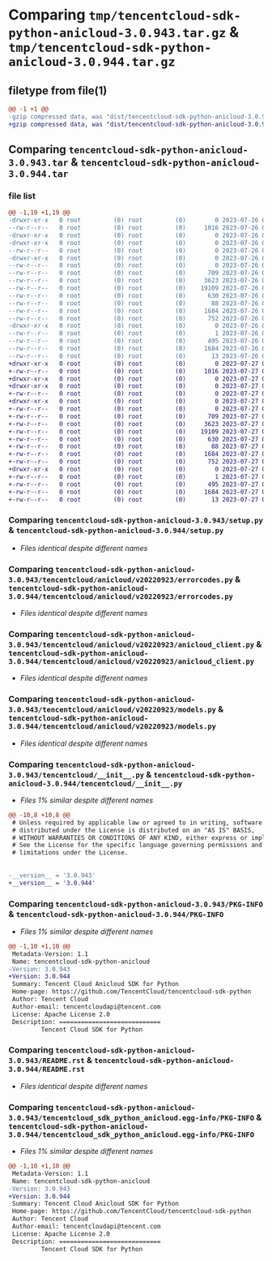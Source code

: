 # Comparing `tmp/tencentcloud-sdk-python-anicloud-3.0.943.tar.gz` & `tmp/tencentcloud-sdk-python-anicloud-3.0.944.tar.gz`

## filetype from file(1)

```diff
@@ -1 +1 @@
-gzip compressed data, was "dist/tencentcloud-sdk-python-anicloud-3.0.943.tar", last modified: Wed Jul 26 00:16:51 2023, max compression
+gzip compressed data, was "dist/tencentcloud-sdk-python-anicloud-3.0.944.tar", last modified: Thu Jul 27 02:07:19 2023, max compression
```

## Comparing `tencentcloud-sdk-python-anicloud-3.0.943.tar` & `tencentcloud-sdk-python-anicloud-3.0.944.tar`

### file list

```diff
@@ -1,19 +1,19 @@
-drwxr-xr-x   0 root         (0) root         (0)        0 2023-07-26 00:16:51.000000 tencentcloud-sdk-python-anicloud-3.0.943/
--rw-r--r--   0 root         (0) root         (0)     1016 2023-07-26 00:16:51.000000 tencentcloud-sdk-python-anicloud-3.0.943/setup.py
-drwxr-xr-x   0 root         (0) root         (0)        0 2023-07-26 00:16:51.000000 tencentcloud-sdk-python-anicloud-3.0.943/tencentcloud/
-drwxr-xr-x   0 root         (0) root         (0)        0 2023-07-26 00:16:51.000000 tencentcloud-sdk-python-anicloud-3.0.943/tencentcloud/anicloud/
--rw-r--r--   0 root         (0) root         (0)        0 2023-07-26 00:16:51.000000 tencentcloud-sdk-python-anicloud-3.0.943/tencentcloud/anicloud/__init__.py
-drwxr-xr-x   0 root         (0) root         (0)        0 2023-07-26 00:16:51.000000 tencentcloud-sdk-python-anicloud-3.0.943/tencentcloud/anicloud/v20220923/
--rw-r--r--   0 root         (0) root         (0)        0 2023-07-26 00:16:51.000000 tencentcloud-sdk-python-anicloud-3.0.943/tencentcloud/anicloud/v20220923/__init__.py
--rw-r--r--   0 root         (0) root         (0)      709 2023-07-26 00:16:51.000000 tencentcloud-sdk-python-anicloud-3.0.943/tencentcloud/anicloud/v20220923/errorcodes.py
--rw-r--r--   0 root         (0) root         (0)     3623 2023-07-26 00:16:51.000000 tencentcloud-sdk-python-anicloud-3.0.943/tencentcloud/anicloud/v20220923/anicloud_client.py
--rw-r--r--   0 root         (0) root         (0)    19109 2023-07-26 00:16:51.000000 tencentcloud-sdk-python-anicloud-3.0.943/tencentcloud/anicloud/v20220923/models.py
--rw-r--r--   0 root         (0) root         (0)      630 2023-07-26 00:16:51.000000 tencentcloud-sdk-python-anicloud-3.0.943/tencentcloud/__init__.py
--rw-r--r--   0 root         (0) root         (0)       88 2023-07-26 00:16:51.000000 tencentcloud-sdk-python-anicloud-3.0.943/setup.cfg
--rw-r--r--   0 root         (0) root         (0)     1684 2023-07-26 00:16:51.000000 tencentcloud-sdk-python-anicloud-3.0.943/PKG-INFO
--rw-r--r--   0 root         (0) root         (0)      752 2023-07-26 00:16:51.000000 tencentcloud-sdk-python-anicloud-3.0.943/README.rst
-drwxr-xr-x   0 root         (0) root         (0)        0 2023-07-26 00:16:51.000000 tencentcloud-sdk-python-anicloud-3.0.943/tencentcloud_sdk_python_anicloud.egg-info/
--rw-r--r--   0 root         (0) root         (0)        1 2023-07-26 00:16:51.000000 tencentcloud-sdk-python-anicloud-3.0.943/tencentcloud_sdk_python_anicloud.egg-info/dependency_links.txt
--rw-r--r--   0 root         (0) root         (0)      495 2023-07-26 00:16:51.000000 tencentcloud-sdk-python-anicloud-3.0.943/tencentcloud_sdk_python_anicloud.egg-info/SOURCES.txt
--rw-r--r--   0 root         (0) root         (0)     1684 2023-07-26 00:16:51.000000 tencentcloud-sdk-python-anicloud-3.0.943/tencentcloud_sdk_python_anicloud.egg-info/PKG-INFO
--rw-r--r--   0 root         (0) root         (0)       13 2023-07-26 00:16:51.000000 tencentcloud-sdk-python-anicloud-3.0.943/tencentcloud_sdk_python_anicloud.egg-info/top_level.txt
+drwxr-xr-x   0 root         (0) root         (0)        0 2023-07-27 02:07:19.000000 tencentcloud-sdk-python-anicloud-3.0.944/
+-rw-r--r--   0 root         (0) root         (0)     1016 2023-07-27 02:07:19.000000 tencentcloud-sdk-python-anicloud-3.0.944/setup.py
+drwxr-xr-x   0 root         (0) root         (0)        0 2023-07-27 02:07:19.000000 tencentcloud-sdk-python-anicloud-3.0.944/tencentcloud/
+drwxr-xr-x   0 root         (0) root         (0)        0 2023-07-27 02:07:19.000000 tencentcloud-sdk-python-anicloud-3.0.944/tencentcloud/anicloud/
+-rw-r--r--   0 root         (0) root         (0)        0 2023-07-27 02:07:19.000000 tencentcloud-sdk-python-anicloud-3.0.944/tencentcloud/anicloud/__init__.py
+drwxr-xr-x   0 root         (0) root         (0)        0 2023-07-27 02:07:19.000000 tencentcloud-sdk-python-anicloud-3.0.944/tencentcloud/anicloud/v20220923/
+-rw-r--r--   0 root         (0) root         (0)        0 2023-07-27 02:07:19.000000 tencentcloud-sdk-python-anicloud-3.0.944/tencentcloud/anicloud/v20220923/__init__.py
+-rw-r--r--   0 root         (0) root         (0)      709 2023-07-27 02:07:19.000000 tencentcloud-sdk-python-anicloud-3.0.944/tencentcloud/anicloud/v20220923/errorcodes.py
+-rw-r--r--   0 root         (0) root         (0)     3623 2023-07-27 02:07:19.000000 tencentcloud-sdk-python-anicloud-3.0.944/tencentcloud/anicloud/v20220923/anicloud_client.py
+-rw-r--r--   0 root         (0) root         (0)    19109 2023-07-27 02:07:19.000000 tencentcloud-sdk-python-anicloud-3.0.944/tencentcloud/anicloud/v20220923/models.py
+-rw-r--r--   0 root         (0) root         (0)      630 2023-07-27 02:07:19.000000 tencentcloud-sdk-python-anicloud-3.0.944/tencentcloud/__init__.py
+-rw-r--r--   0 root         (0) root         (0)       88 2023-07-27 02:07:19.000000 tencentcloud-sdk-python-anicloud-3.0.944/setup.cfg
+-rw-r--r--   0 root         (0) root         (0)     1684 2023-07-27 02:07:19.000000 tencentcloud-sdk-python-anicloud-3.0.944/PKG-INFO
+-rw-r--r--   0 root         (0) root         (0)      752 2023-07-27 02:07:19.000000 tencentcloud-sdk-python-anicloud-3.0.944/README.rst
+drwxr-xr-x   0 root         (0) root         (0)        0 2023-07-27 02:07:19.000000 tencentcloud-sdk-python-anicloud-3.0.944/tencentcloud_sdk_python_anicloud.egg-info/
+-rw-r--r--   0 root         (0) root         (0)        1 2023-07-27 02:07:19.000000 tencentcloud-sdk-python-anicloud-3.0.944/tencentcloud_sdk_python_anicloud.egg-info/dependency_links.txt
+-rw-r--r--   0 root         (0) root         (0)      495 2023-07-27 02:07:19.000000 tencentcloud-sdk-python-anicloud-3.0.944/tencentcloud_sdk_python_anicloud.egg-info/SOURCES.txt
+-rw-r--r--   0 root         (0) root         (0)     1684 2023-07-27 02:07:19.000000 tencentcloud-sdk-python-anicloud-3.0.944/tencentcloud_sdk_python_anicloud.egg-info/PKG-INFO
+-rw-r--r--   0 root         (0) root         (0)       13 2023-07-27 02:07:19.000000 tencentcloud-sdk-python-anicloud-3.0.944/tencentcloud_sdk_python_anicloud.egg-info/top_level.txt
```

### Comparing `tencentcloud-sdk-python-anicloud-3.0.943/setup.py` & `tencentcloud-sdk-python-anicloud-3.0.944/setup.py`

 * *Files identical despite different names*

### Comparing `tencentcloud-sdk-python-anicloud-3.0.943/tencentcloud/anicloud/v20220923/errorcodes.py` & `tencentcloud-sdk-python-anicloud-3.0.944/tencentcloud/anicloud/v20220923/errorcodes.py`

 * *Files identical despite different names*

### Comparing `tencentcloud-sdk-python-anicloud-3.0.943/tencentcloud/anicloud/v20220923/anicloud_client.py` & `tencentcloud-sdk-python-anicloud-3.0.944/tencentcloud/anicloud/v20220923/anicloud_client.py`

 * *Files identical despite different names*

### Comparing `tencentcloud-sdk-python-anicloud-3.0.943/tencentcloud/anicloud/v20220923/models.py` & `tencentcloud-sdk-python-anicloud-3.0.944/tencentcloud/anicloud/v20220923/models.py`

 * *Files identical despite different names*

### Comparing `tencentcloud-sdk-python-anicloud-3.0.943/tencentcloud/__init__.py` & `tencentcloud-sdk-python-anicloud-3.0.944/tencentcloud/__init__.py`

 * *Files 1% similar despite different names*

```diff
@@ -10,8 +10,8 @@
 # Unless required by applicable law or agreed to in writing, software
 # distributed under the License is distributed on an "AS IS" BASIS,
 # WITHOUT WARRANTIES OR CONDITIONS OF ANY KIND, either express or implied.
 # See the License for the specific language governing permissions and
 # limitations under the License.
 
 
-__version__ = '3.0.943'
+__version__ = '3.0.944'
```

### Comparing `tencentcloud-sdk-python-anicloud-3.0.943/PKG-INFO` & `tencentcloud-sdk-python-anicloud-3.0.944/PKG-INFO`

 * *Files 1% similar despite different names*

```diff
@@ -1,10 +1,10 @@
 Metadata-Version: 1.1
 Name: tencentcloud-sdk-python-anicloud
-Version: 3.0.943
+Version: 3.0.944
 Summary: Tencent Cloud Anicloud SDK for Python
 Home-page: https://github.com/TencentCloud/tencentcloud-sdk-python
 Author: Tencent Cloud
 Author-email: tencentcloudapi@tencent.com
 License: Apache License 2.0
 Description: ============================
         Tencent Cloud SDK for Python
```

### Comparing `tencentcloud-sdk-python-anicloud-3.0.943/README.rst` & `tencentcloud-sdk-python-anicloud-3.0.944/README.rst`

 * *Files identical despite different names*

### Comparing `tencentcloud-sdk-python-anicloud-3.0.943/tencentcloud_sdk_python_anicloud.egg-info/PKG-INFO` & `tencentcloud-sdk-python-anicloud-3.0.944/tencentcloud_sdk_python_anicloud.egg-info/PKG-INFO`

 * *Files 1% similar despite different names*

```diff
@@ -1,10 +1,10 @@
 Metadata-Version: 1.1
 Name: tencentcloud-sdk-python-anicloud
-Version: 3.0.943
+Version: 3.0.944
 Summary: Tencent Cloud Anicloud SDK for Python
 Home-page: https://github.com/TencentCloud/tencentcloud-sdk-python
 Author: Tencent Cloud
 Author-email: tencentcloudapi@tencent.com
 License: Apache License 2.0
 Description: ============================
         Tencent Cloud SDK for Python
```

